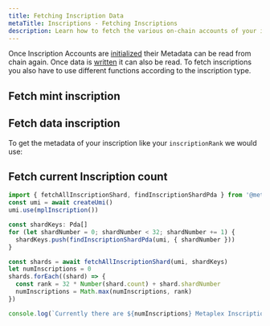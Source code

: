 ```yaml
---
title: Fetching Inscription Data
metaTitle: Inscriptions - Fetching Inscriptions
description: Learn how to fetch the various on-chain accounts of your inscriptions
---
```


Once Inscription Accounts are [initialized](initialize) their Metadata can be read from chain again. Once data is [written](write) it can also be read. To fetch inscriptions you also have to use different functions according to the inscription type.

## Fetch mint inscription

## Fetch data inscription

To get the metadata of your inscription like your `inscriptionRank` we would use:

## Fetch current Inscription count

```ts
import { fetchAllInscriptionShard, findInscriptionShardPda } from '@metaplex-foundation/mpl-inscription';
const umi = await createUmi()
umi.use(mplInscription())

const shardKeys: Pda[]
for (let shardNumber = 0; shardNumber < 32; shardNumber += 1) {
  shardKeys.push(findInscriptionShardPda(umi, { shardNumber }))
}

const shards = await fetchAllInscriptionShard(umi, shardKeys)
let numInscriptions = 0
shards.forEach((shard) => {
  const rank = 32 * Number(shard.count) + shard.shardNumber
  numInscriptions = Math.max(numInscriptions, rank)
})

console.log(`Currently there are ${numInscriptions} Metaplex Inscriptions`)
```

